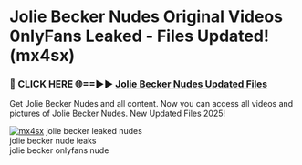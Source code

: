 # Jolie Becker Nudes Original Videos 0nlyFans Leaked - Files Updated! (mx4sx)

<h3>🔴 CLICK HERE 🌐==►► <a href="https://tinyurl.com/yrmya6cz" rel="nofollow">Jolie Becker Nudes Updated Files</a></h3>

Get Jolie Becker Nudes and all content. Now you can access all videos and pictures of Jolie Becker Nudes. New Updated Files 2025!

[![mx4sx](https://i.imgur.com/FMdXYCs.gif)](https://tinyurl.com/yrmya6cz)
jolie becker leaked nudes<br>
jolie becker nude leaks<br>
jolie becker onlyfans nude